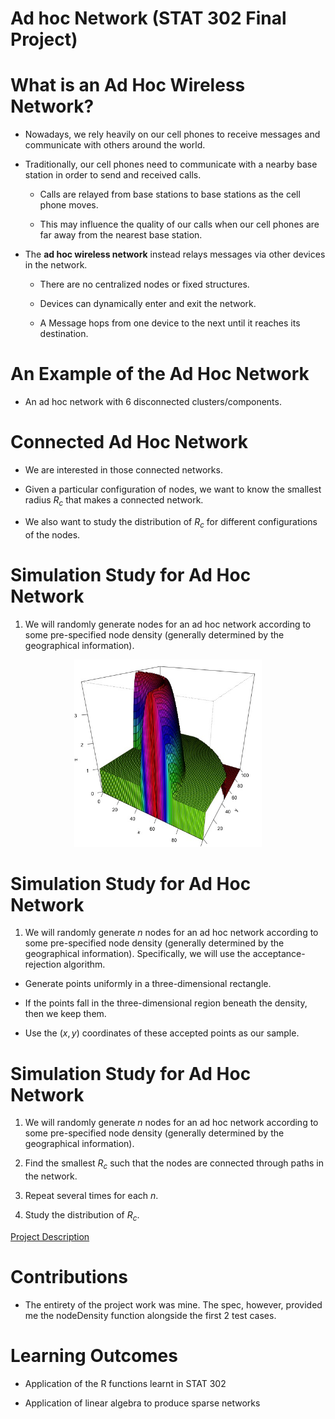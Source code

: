 # Ad hoc Network (STAT 302 Final Project)

# What is an Ad Hoc Wireless Network?

- Nowadays, we rely heavily on our cell phones to receive messages and communicate with others around the world.

- Traditionally, our cell phones need to communicate with a nearby base station in order to send and received calls.

  - Calls	are relayed from base stations to base stations as the cell phone moves.
  
  - This may influence the quality of our calls when our cell phones are far away from the nearest base station.

- The **ad hoc wireless network** instead relays messages via other devices in the network.

  - There are no centralized nodes or fixed structures.
  
  - Devices can dynamically enter and exit the network.
  
  - A Message hops from one device to the next until it reaches its destination.

# An Example of the Ad Hoc Network

- An ad hoc network with 6 disconnected clusters/components.

# Connected Ad Hoc Network

- We are interested in those connected networks.
  
<!-- - There is at least one path between each pair of devices in the network.
-->
  
- Given a particular configuration of nodes, we want to know the smallest radius $R_c$ that makes a connected network.

- We also want to study the distribution of $R_c$ for different configurations of the nodes.

# Simulation Study for Ad Hoc Network

1. We will randomly generate nodes for an ad hoc network according to some pre-specified node density (generally determined by the geographical information).


<p align="center">
<img src="./img/contour_3d.jpeg" width="300"/>
</p>


# Simulation Study for Ad Hoc Network

1. We will randomly generate $n$ nodes for an ad hoc network according to some pre-specified node density (generally determined by the geographical information). Specifically, we will use the acceptance-rejection algorithm.

- Generate points uniformly in a three-dimensional rectangle.

- If the points fall in the three-dimensional region beneath the density, then we keep them.

- Use the $(x,y)$ coordinates of these accepted points as our sample.

# Simulation Study for Ad Hoc Network

1. We will randomly generate $n$ nodes for an ad hoc network according to some pre-specified node density (generally determined by the geographical information).

2. Find the smallest $R_c$ such that the nodes are connected through paths in the network.

3. Repeat several times for each $n$.

4. Study the distribution of $R_c$.

[Project Description](https://raw.githubusercontent.com/zhangyk8/zhangyk8.github.io/master/_teaching/file_stat302/Lectures/Final_Project.pdf)

# Contributions

- The entirety of the project work was mine. The spec, however, provided me the nodeDensity function alongside the first 2 test cases.

# Learning Outcomes

- Application of the R functions learnt in STAT 302

- Application of linear algebra to produce sparse networks
